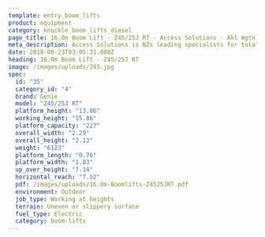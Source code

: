 ```yaml
---
template: entry_boom_lifts
product: equipment
category: knuckle_boom_lifts_diesel
page_title: 16.0m Boom Lift - Z45/25J RT - Access Solutions - Akl Wgtn Chch, NZ
meta_description: Access Solutions is NZs leading specialists for total access solution equipment. 100% NZ owned & operated. Read about us - Make an enquiry today
date: 2018-08-23T03:05:31.808Z
heading: 16.0m Boom Lift - Z45/25J RT
image: /images/uploads/Z45.jpg
spec:
  id: "35"
  category_id: "4"
  brand: Genie
  model: "Z45/25J RT"
  platform_height: "13.86"
  working_height: "15.86"
  platform_capacity: "227"
  overall_width: "2.29"
  overall_height: "2.13"
  weight: "6123"
  platform_length: "0.76"
  platform_width: "1.83"
  up_over_height: "7.14"
  horizontal_reach: "7.52"
  pdf: /images/uploads/16.0m-Boomlifts-Z4525JRT.pdf
  environment: Outdoor
  job_type: Working at heights
  terrain: Uneven or slippery surface
  fuel_type: Electric
  category: boom-lifts
---
```

